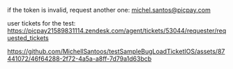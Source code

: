 if the token is invalid, request another one:
michel.santos@picpay.com

user tickets for the test: https://picpay21589831114.zendesk.com/agent/tickets/53044/requester/requested_tickets

https://github.com/MichellSantoos/testSampleBugLoadTicketIOS/assets/87441072/46f64288-2f72-4a5a-a8ff-7d79a1d63bcb

